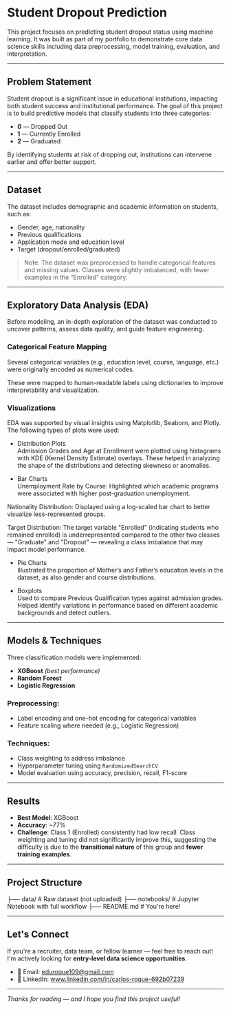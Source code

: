 # Student Dropout Prediction

This project focuses on predicting student dropout status using machine learning. It was built as part of my portfolio to demonstrate core data science skills including data preprocessing, model training, evaluation, and interpretation.

---

## Problem Statement

Student dropout is a significant issue in educational institutions, impacting both student success and institutional performance. The goal of this project is to build predictive models that classify students into three categories:

- **0** — Dropped Out  
- **1** — Currently Enrolled  
- **2** — Graduated

By identifying students at risk of dropping out, institutions can intervene earlier and offer better support.

---

## Dataset

The dataset includes demographic and academic information on students, such as:

- Gender, age, nationality
- Previous qualifications
- Application mode and education level
- Target (dropout/enrolled/graduated)

> Note: The dataset was preprocessed to handle categorical features and missing values. Classes were slightly imbalanced, with fewer examples in the “Enrolled” category.

---
## Exploratory Data Analysis (EDA)
Before modeling, an in-depth exploration of the dataset was conducted to uncover patterns, assess data quality, and guide feature engineering.

### Categorical Feature Mapping
Several categorical variables (e.g., education level, course, language, etc.) were originally encoded as numerical codes.

These were mapped to human-readable labels using dictionaries to improve interpretability and visualization.

### Visualizations
EDA was supported by visual insights using Matplotlib, Seaborn, and Plotly. The following types of plots were used:

  - Distribution Plots \
  Admission Grades and Age at Enrollment were plotted using histograms with KDE (Kernel Density Estimate) overlays.
  These helped in analyzing the shape of the distributions and detecting skewness or anomalies.

  - Bar Charts \
  Unemployment Rate by Course: Highlighted which academic programs were associated with higher post-graduation unemployment.

  Nationality Distribution: Displayed using a log-scaled bar chart to better visualize less-represented groups.

  Target Distribution: The target variable "Enrolled" (indicating students who remained enrolled) is underrepresented compared to the other two classes — "Graduate" and "Dropout" — revealing a class imbalance   that may impact model performance.

  - Pie Charts \
  Illustrated the proportion of Mother’s and Father’s education levels in the dataset, as also gender and course distributions.

  - Boxplots \
  Used to compare Previous Qualification types against admission grades. Helped identify variations in performance based on different academic backgrounds and detect outliers.


---
## Models & Techniques

Three classification models were implemented:

- **XGBoost** *(best performance)*
- **Random Forest**
- **Logistic Regression**

### Preprocessing:
- Label encoding and one-hot encoding for categorical variables
- Feature scaling where needed (e.g., Logistic Regression)

### Techniques:
- Class weighting to address imbalance
- Hyperparameter tuning using `RandomizedSearchCV`
- Model evaluation using accuracy, precision, recall, F1-score

---

## Results

- **Best Model**: XGBoost  
- **Accuracy**: ~77%  
- **Challenge**: Class 1 (Enrolled) consistently had low recall. Class weighting and tuning did not significantly improve this, suggesting the difficulty is due to the **transitional nature** of this group and **fewer training examples**.

---

## Project Structure

├── data/ # Raw dataset (not uploaded) ├── notebooks/ # Jupyter Notebook with full workflow ├── README.md # You're here!


---

## Let's Connect

If you're a recruiter, data team, or fellow learner — feel free to reach out!  
I'm actively looking for **entry-level data science opportunities**.

- 📧 Email: eduroque109@gmail.com  
- 💼 LinkedIn: www.linkedin.com/in/carlos-roque-692b07239

---

*Thanks for reading — and I hope you find this project useful!*
